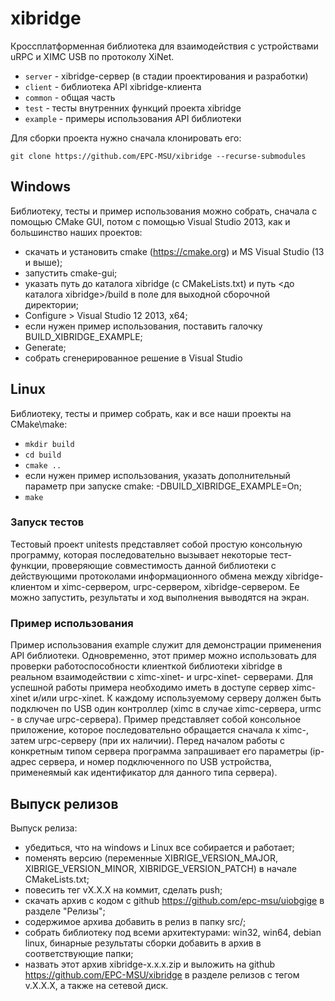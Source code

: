 # xibridge

Кроссплатформенная библиотека для взаимодействия с устройствами uRPC и XIMС USB по протоколу XiNet.

* `server` - xibridge-сервер (в стадии проектирования и разработки)
* `client` - библиотека API xibridge-клиента
* `common` - общая часть
* `test` - тесты внутренних функций проекта xibridge
* `example` - примеры использования API библиотеки

Для сборки проекта нужно сначала клонировать его:

```
git clone https://github.com/EPC-MSU/xibridge --recurse-submodules  
```

## Windows

Библиотеку, тесты и пример использования можно собрать, сначала с помощью CMake GUI, потом с помощью Visual Studio 2013, как и большинство наших 
проектов:

* cкачать и установить cmake (https://cmake.org) и MS Visual Studio (13 и выше);
* запустить cmake-gui;
* указать путь до каталога xibridge (с CMakeLists.txt) и путь <до каталога xibridge>/build в поле для выходной сборочной директории;
* Configure > Visual Studio 12 2013, x64;
* если нужен пример использования, поставить галочку BUILD_XIBRIDGE_EXAMPLE; 
* Generate;
* собрать сгенерированное решение в Visual Studio

## Linux

Библиотеку, тесты и пример собрать, как и все наши проекты на CMake\make:

* `mkdir build`
* `cd build`
* `cmake ..`
* если нужен пример использования, указать дополнительный параметр при запуске cmake: -DBUILD_XIBRIDGE_EXAMPLE=On;
* `make`

### Запуск тестов

Тестовый проект unitests представляет собой простую консольную программу, которая последовательно вызывает некоторые 
тест-функции, проверяющие совместимость данной библиотеки с действующими протоколами информационного обмена между xibridge-клиентом и
ximc-сервером, urpc-сервером, xibridge-сервером. Ее можно запустить, результаты и ход выполнения выводятся на экран.

### Пример использования

Пример использования example служит для демонстрации применения API библиотеки. Одновременно, этот пример можно использовать
для проверки работоспособности клиенткой библиотеки xibridge в реальном взаимодействии с ximc-xinet- и urpc-xinet- серверами.
Для успешной работы примера необходимо иметь в доступе сервер ximc-xinet и/или urpc-xinet. К каждому используемому серверу должен 
быть подключен по USB один контроллер (ximc в случае ximc-сервера, urmc - в случае urpc-сервера). Пример представляет собой 
консольное приложение, которое последовательно обращается  сначала к ximc-, затем urpc-серверу (при их наличии). Перед началом работы 
с конкретным типом сервера программа запрашивает его параметры (ip-адрес сервера, и номер подключенного по USB устройства, 
применеямый как идентификатор для данного типа сервера). 

## Выпуск релизов

Выпуск релиза:

* убедиться, что на windows и Linux все собирается и работает;
* поменять версию (переменные XIBRIGE_VERSION_MAJOR, XIBRIGE_VERSION_MINOR, XIBRIDGE_VERSION_PATCH) в начале CMakeLists.txt;
* повесить тег vX.X.X на коммит, сделать push;
* скачать архив с кодом с github https://github.com/epc-msu/uiobgige в разделе "Релизы";
* содержимое архива добавить в релиз в папку src/;
* собрать библиотеку под всеми архитектурами: win32, win64, debian linux, бинарные результаты сборки добавить в архив в 
  соответствующие папки;
* назвать этот архив xibridge-x.x.x.zip и выложить на github https://github.com/EPC-MSU/xibridge в разделе релизов с тегом v.X.X.X, 
а также на сетевой диск.
